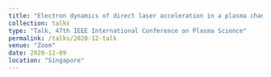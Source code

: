 ```yaml
---
title: "Electron dynamics of direct laser acceleration in a plasma channel"
collection: talks
type: "Talk, 47th IEEE International Conference on Plasma Science"
permalink: /talks/2020-12-talk
venue: "Zoom"
date: 2020-12-09
location: "Singapore"
---
```

